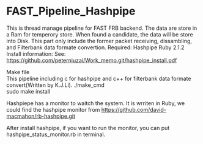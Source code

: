 # FAST_Pipeline_Hashpipe
This is thread manage pipeline for FAST FRB backend. 
The data are store in a Ram for temperory store. When found a candidate, the data will be store into Disk.
This part only include the former packet receiving, dissambling, and Filterbank data formate convertion.
Required:
  Hashpipe
  Ruby 2.1.2
  Install information: See: https://github.com/peterniuzai/Work_memo.git/hashpipe_install.pdf

Make file  
  This pipeline including c for hashpipe and c++ for filterbank data formate convert(Written by K.J.Li).
  ./make_cmd  
  sudo make install
  
Hashpiepe has a monitor to waitch the system. 
  It is wrriten in Ruby, we could find the hashpipe monitor from 
  https://github.com/david-macmahon/rb-hashpipe.git
  
  After install hashpipe, if you want to run the monitor, you can put hashpipe_status_monitor.rb in terminal.
  

